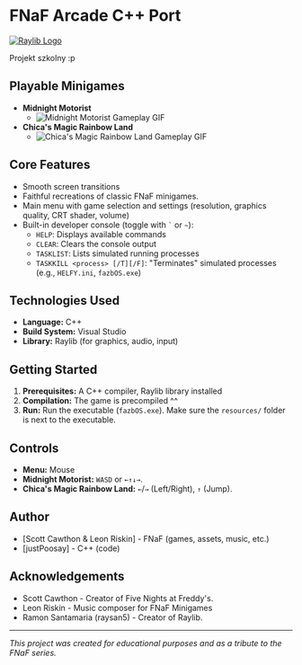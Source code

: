 # FNaF Arcade C++ Port

[![Raylib Logo](https://github.com/raysan5/raylib/raw/master/logo/raylib_logo_animation.gif)](https://www.raylib.com/)

Projekt szkolny :p

## Playable Minigames

*   **Midnight Motorist**
    *   ![Midnight Motorist Gameplay GIF](motorist.gif)
*   **Chica's Magic Rainbow Land**
    *   ![Chica's Magic Rainbow Land Gameplay GIF](rbowland.gif)

## Core Features

*   Smooth screen transitions
*   Faithful recreations of classic FNaF minigames.
*   Main menu with game selection and settings (resolution, graphics quality, CRT shader, volume)
*   Built-in developer console (toggle with `` ` `` or `~`):
    *   `HELP`: Displays available commands
    *   `CLEAR`: Clears the console output
    *   `TASKLIST`: Lists simulated running processes
    *   `TASKKILL <process> [/T][/F]`: "Terminates" simulated processes (e.g., `HELFY.ini`, `fazbOS.exe`)

## Technologies Used

*   **Language:** C++
*   **Build System:** Visual Studio
*   **Library:** Raylib (for graphics, audio, input)

## Getting Started

1.  **Prerequisites:** A C++ compiler, Raylib library installed
2.  **Compilation:** The game is precompiled ^^
3.  **Run:** Run the executable (`fazbOS.exe`). Make sure the `resources/` folder is next to the executable.

## Controls

*   **Menu:** Mouse
*   **Midnight Motorist:** `WASD` or `←↑↓→`.
*   **Chica's Magic Rainbow Land:** `←`/`→` (Left/Right), `↑` (Jump).

## Author

*   [Scott Cawthon & Leon Riskin] - FNaF (games, assets, music, etc.)
*   [justPoosay] - C++ (code)

## Acknowledgements

*   Scott Cawthon - Creator of Five Nights at Freddy's.
*   Leon Riskin - Music composer for FNaF Minigames
*   Ramon Santamaria (raysan5) - Creator of Raylib.

---
*This project was created for educational purposes and as a tribute to the FNaF series.*

